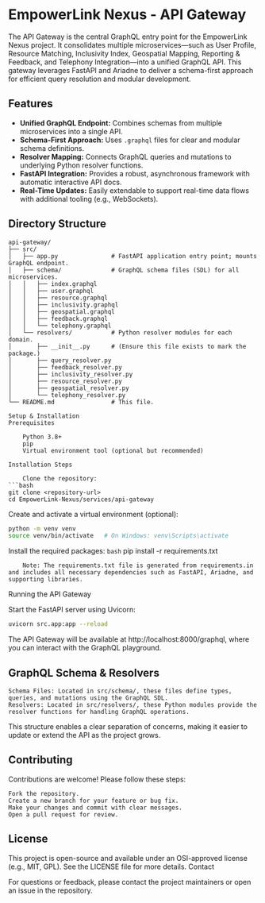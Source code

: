 # EmpowerLink Nexus - API Gateway

The API Gateway is the central GraphQL entry point for the EmpowerLink Nexus project. It consolidates multiple microservices—such as User Profile, Resource Matching, Inclusivity Index, Geospatial Mapping, Reporting & Feedback, and Telephony Integration—into a unified GraphQL API. This gateway leverages FastAPI and Ariadne to deliver a schema-first approach for efficient query resolution and modular development.

## Features

- **Unified GraphQL Endpoint:** Combines schemas from multiple microservices into a single API.
- **Schema-First Approach:** Uses `.graphql` files for clear and modular schema definitions.
- **Resolver Mapping:** Connects GraphQL queries and mutations to underlying Python resolver functions.
- **FastAPI Integration:** Provides a robust, asynchronous framework with automatic interactive API docs.
- **Real-Time Updates:** Easily extendable to support real-time data flows with additional tooling (e.g., WebSockets).

## Directory Structure

```plaintext
api-gateway/
├── src/
│   ├── app.py               # FastAPI application entry point; mounts GraphQL endpoint.
│   ├── schema/              # GraphQL schema files (SDL) for all microservices.
│   │   ├── index.graphql
│   │   ├── user.graphql
│   │   ├── resource.graphql
│   │   ├── inclusivity.graphql
│   │   ├── geospatial.graphql
│   │   ├── feedback.graphql
│   │   └── telephony.graphql
│   └── resolvers/           # Python resolver modules for each domain.
│       ├── __init__.py      # (Ensure this file exists to mark the package.)
│       ├── query_resolver.py
│       ├── feedback_resolver.py
│       ├── inclusivity_resolver.py
│       ├── resource_resolver.py
│       ├── geospatial_resolver.py
│       └── telephony_resolver.py
└── README.md                # This file.

Setup & Installation
Prerequisites

    Python 3.8+
    pip
    Virtual environment tool (optional but recommended)

Installation Steps

    Clone the repository:
```bash
git clone <repository-url>
cd EmpowerLink-Nexus/services/api-gateway
```

Create and activate a virtual environment (optional):
```bash
python -m venv venv
source venv/bin/activate   # On Windows: venv\Scripts\activate
```

Install the required packages:
```bash```
    pip install -r requirements.txt

        Note: The requirements.txt file is generated from requirements.in and includes all necessary dependencies such as FastAPI, Ariadne, and supporting libraries.

Running the API Gateway

Start the FastAPI server using Uvicorn:
```bash
uvicorn src.app:app --reload
```

The API Gateway will be available at http://localhost:8000/graphql, where you can interact with the GraphQL playground.

## GraphQL Schema & Resolvers

    Schema Files: Located in src/schema/, these files define types, queries, and mutations using the GraphQL SDL.
    Resolvers: Located in src/resolvers/, these Python modules provide the resolver functions for handling GraphQL operations.

This structure enables a clear separation of concerns, making it easier to update or extend the API as the project grows.

## Contributing

Contributions are welcome! Please follow these steps:

    Fork the repository.
    Create a new branch for your feature or bug fix.
    Make your changes and commit with clear messages.
    Open a pull request for review.

## License

This project is open-source and available under an OSI-approved license (e.g., MIT, GPL). See the LICENSE file for more details.
Contact

For questions or feedback, please contact the project maintainers or open an issue in the repository.
